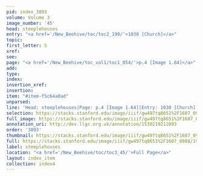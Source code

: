 ```yaml
---
pid: index_3893
volume: Volume 3
image_number: '45'
head: steeplehouses
entry: "<a href='/New_Beehive/toc/toc2_199/'>1030 [Church]</a>"
topic: 
first_letter: S
xref: 
see: 
page: "<a href='/New_Beehive/toc_vol1/toc1_054/'>p.4 [Image 1.64]</a>"
add: 
type: 
index: 
insertion_xref: 
insertion: 
item: "#item-f5c64a0ad"
unparsed: 
line: 'Head: steeplehouses|Page: p.4 [Image 1.64]|Entry: 1030 [Church]|#item-f5c64a0ad'
selection: https://stacks.stanford.edu/image/iiif/gw497tq8651%2F1607_0988/192,1395,698,84/full/0/default.jpg
full_image: https://stacks.stanford.edu/image/iiif/gw497tq8651%2F1607_0988/full/full/0/default.jpg
annotation_uri: http://dev.llgc.org.uk/annotation/1530219212893
order: '3893'
thumbnail: https://stacks.stanford.edu/image/iiif/gw497tq8651%2F1607_0988/192,1395,698,84/150,/0/default.jpg
full: https://stacks.stanford.edu/image/iiif/gw497tq8651%2F1607_0988/192,1395,698,84/full/0/default.jpg
label: steeplehouses
location: "<a href='/New_Beehive/toc/toc3_45/'>Full Page</a>"
layout: index_item
collection: index4
---
```

